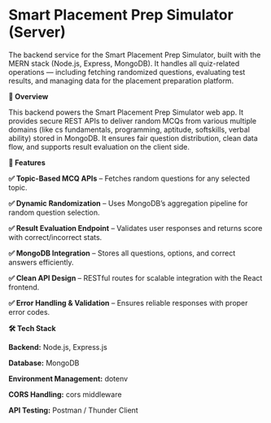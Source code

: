 # Smart Placement Prep Simulator (Server)

The backend service for the Smart Placement Prep Simulator, built with the MERN stack (Node.js, Express, MongoDB).
It handles all quiz-related operations — including fetching randomized questions, evaluating test results, and managing data for the placement preparation platform.


**📝 Overview**

This backend powers the Smart Placement Prep Simulator web app.
It provides secure REST APIs to deliver random MCQs from various multiple domains (like cs fundamentals, programming, aptitude, softskills, verbal ability) stored in MongoDB.
It ensures fair question distribution, clean data flow, and supports result evaluation on the client side.


**🚀 Features**

**✅ Topic-Based MCQ APIs** – Fetches random questions for any selected topic.

**✅ Dynamic Randomization** – Uses MongoDB’s aggregation pipeline for random question selection.

**✅ Result Evaluation Endpoint** – Validates user responses and returns score with correct/incorrect stats.

**✅ MongoDB Integration** – Stores all questions, options, and correct answers efficiently.

**✅ Clean API Design** – RESTful routes for scalable integration with the React frontend.

**✅ Error Handling & Validation** – Ensures reliable responses with proper error codes.


**🛠️ Tech Stack**

**Backend:** Node.js, Express.js

**Database:** MongoDB

**Environment Management:** dotenv

**CORS Handling:** cors middleware

**API Testing:** Postman / Thunder Client
